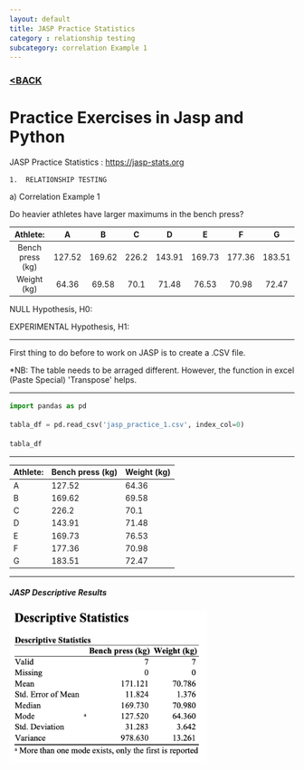 ```yaml
---
layout: default
title: JASP Practice Statistics
category : relationship testing
subcategory: correlation Example 1
---
```

### [<BACK](/index.md)
# Practice Exercises in Jasp and Python

JASP Practice Statistics : https://jasp-stats.org

    1.	RELATIONSHIP TESTING
    
a)	Correlation Example 1

Do heavier athletes have larger maximums in the bench press?

|     Athlete:     |    A   |    B   |   C   |    D   |    E   |    F   |    G   |
|:----------------:|:------:|:------:|:-----:|:------:|:------:|:------:|:------:|
| Bench press (kg) | 127.52 | 169.62 | 226.2 | 143.91 | 169.73 | 177.36 | 183.51 |
|    Weight (kg)   |  64.36 |  69.58 |  70.1 |  71.48 |  76.53 |  70.98 |  72.47 |


NULL Hypothesis, H0:

EXPERIMENTAL Hypothesis, H1:

---
First thing to do before to work on JASP is to create a .CSV file.  

*NB: The table needs to be arraged different. However, the function in excel (Paste Special) 'Transpose' helps.

---

```Python
import pandas as pd

tabla_df = pd.read_csv('jasp_practice_1.csv', index_col=0)

tabla_df

```
___
| Athlete: | Bench press (kg) | Weight (kg) |
|----------|------------------|-------------|
| A        | 127.52           | 64.36       |
| B        | 169.62           | 69.58       |
| C        | 226.2            | 70.1        |
| D        | 143.91           | 71.48       |
| E        | 169.73           | 76.53       |
| F        | 177.36           | 70.98       |
| G        | 183.51           | 72.47       |
---
##### JASP Descriptive Results

<img src="./images/Jaspdescriptive1.png" alt="drawing" width="350"/>
